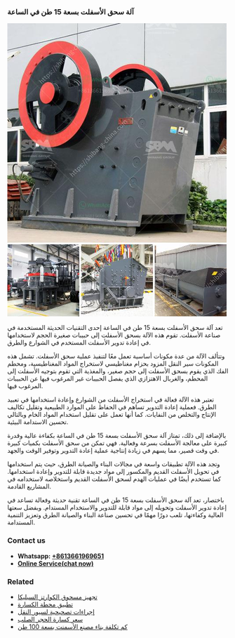 <h3>آلة سحق الأسفلت بسعة 15 طن في الساعة</h3><img src='1701746274.jpg' alt=''><p>تعد آلة سحق الأسفلت بسعة 15 طن في الساعة إحدى التقنيات الحديثة المستخدمة في صناعة الأسفلت. تقوم هذه الآلة بسحق الأسفلت إلى حبيبات صغيرة الحجم لاستخدامها في إعادة تدوير الأسفلت المستخدم في الشوارع والطرق.</p><p>وتتألف الآلة من عدة مكونات أساسية تعمل معًا لتنفيذ عملية سحق الأسفلت. تشمل هذه المكونات سير النقل المزود بحزام مغناطيسي لاستخراج المواد المغناطيسية، ومحطم الفك الذي يقوم بسحق الأسفلت إلى حجم صغير، والمغذية التي تقوم بتوجيه الأسفلت إلى المحطم، والغربال الاهتزازي الذي يفصل الحبيبات غير المرغوب فيها عن الحبيبات المرغوب فيها.</p><p>تعتبر هذه الآلة فعالة في استخراج الأسفلت من الشوارع وإعادة استخدامها في تعبيد الطرق. فعملية إعادة التدوير تساهم في الحفاظ على الموارد الطبيعية وتقليل تكاليف الإنتاج والتخلص من النفايات. كما أنها تعمل على تقليل استخدام المواد الخام وبالتالي تحسين الاستدامة البيئية.</p><p>بالإضافة إلى ذلك، تمتاز آلة سحق الأسفلت بسعة 15 طن في الساعة بكفاءة عالية وقدرة كبيرة على معالجة الأسفلت بسرعة وفعالية. فهي تمكن من سحق الأسفلت بكميات كبيرة في وقت قصير، مما يسهم في زيادة إنتاجية عملية إعادة التدوير وتوفير الوقت والجهد.</p><p>وتجد هذه الآلة تطبيقات واسعة في مجالات البناء والصيانة الطرق، حيث يتم استخدامها في تحويل الأسفلت القديم والمكسور إلى مواد جديدة قابلة للتدوير وإعادة استخدامها. كما تستخدم أيضًا في عمليات الهدم لسحق الأسفلت القديم واستخلاصه لاستخدامه في المشاريع القادمة.</p><p>باختصار، تعد آلة سحق الأسفلت بسعة 15 طن في الساعة تقنية حديثة وفعالة تساعد في إعادة تدوير الأسفلت وتحويله إلى مواد قابلة للتدوير والاستخدام المستدام. وبفضل سعتها العالية وكفاءتها، تلعب دورًا مهمًا في تحسين صناعة البناء والصيانة الطرق وتعزيز التنمية المستدامة.</p><h3>Contact us</h3><ul><li><strong>Whatsapp:&nbsp;<a href="https://wa.me/8613661969651">+8613661969651</a></strong></li><li><a href="https://swt.shibang-china.com/?git&amp;zhl&amp;آلة سحق الأسفلت بسعة 15 طن في الساعة"><strong>Online Service(chat now)</strong></a></li></ul><h3>Related</h3><ul><li><a href='تجهيز مسحوق الكوارتز السيليكا.md'>تجهيز مسحوق الكوارتز السيليكا</a></li><li><a href='تطبيق محطة الكسارة.md'>تطبيق محطة الكسارة</a></li><li><a href='إجراءات تصحيحية لسيور النقل.md'>إجراءات تصحيحية لسيور النقل</a></li><li><a href='سعر كسارة الحجر الصلب.md'>سعر كسارة الحجر الصلب</a></li><li><a href='كم تكلفة بناء مصنع الأسمنت بسعة 100 طن.md'>كم تكلفة بناء مصنع الأسمنت بسعة 100 طن</a></li></ul>